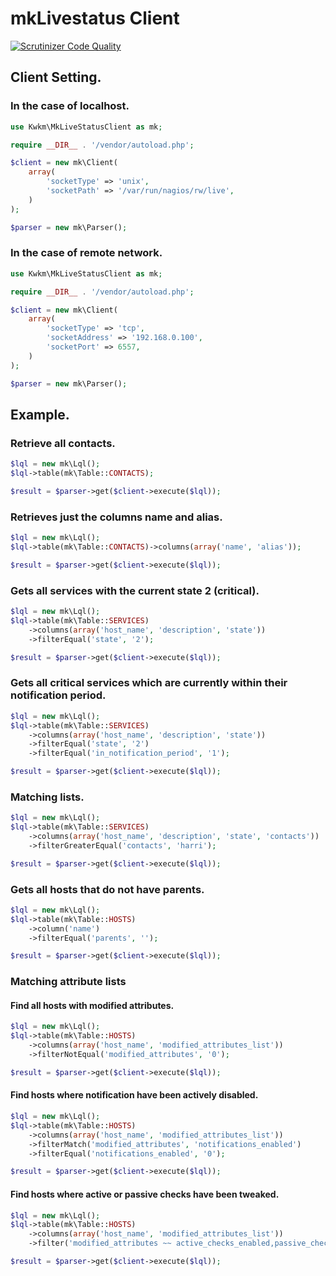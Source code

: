 # mkLivestatus Client

[![Scrutinizer Code Quality](https://scrutinizer-ci.com/g/kwkm/MkLiveStatusClient/badges/quality-score.png?b=master)](https://scrutinizer-ci.com/g/kwkm/MkLiveStatusClient/?branch=master)

## Client Setting.

### In the case of localhost.

```PHP
use Kwkm\MkLiveStatusClient as mk;

require __DIR__ . '/vendor/autoload.php';

$client = new mk\Client(
    array(
        'socketType' => 'unix',
        'socketPath' => '/var/run/nagios/rw/live',
    )
);

$parser = new mk\Parser();
```

### In the case of remote network.

```PHP
use Kwkm\MkLiveStatusClient as mk;

require __DIR__ . '/vendor/autoload.php';

$client = new mk\Client(
    array(
        'socketType' => 'tcp',
        'socketAddress' => '192.168.0.100',
        'socketPort' => 6557,
    )
);

$parser = new mk\Parser();
```

## Example.

### Retrieve all contacts.

```PHP
$lql = new mk\Lql();
$lql->table(mk\Table::CONTACTS);

$result = $parser->get($client->execute($lql));
```

### Retrieves just the columns name and alias.

```PHP
$lql = new mk\Lql();
$lql->table(mk\Table::CONTACTS)->columns(array('name', 'alias'));

$result = $parser->get($client->execute($lql));
```

### Gets all services with the current state 2 (critical).

```PHP
$lql = new mk\Lql();
$lql->table(mk\Table::SERVICES)
    ->columns(array('host_name', 'description', 'state'))
    ->filterEqual('state', '2');

$result = $parser->get($client->execute($lql));
```

### Gets all critical services which are currently within their notification period.

```PHP
$lql = new mk\Lql();
$lql->table(mk\Table::SERVICES)
    ->columns(array('host_name', 'description', 'state'))
    ->filterEqual('state', '2')
    ->filterEqual('in_notification_period', '1');

$result = $parser->get($client->execute($lql));
```

### Matching lists.

```PHP
$lql = new mk\Lql();
$lql->table(mk\Table::SERVICES)
    ->columns(array('host_name', 'description', 'state', 'contacts'))
    ->filterGreaterEqual('contacts', 'harri');

$result = $parser->get($client->execute($lql));
```

### Gets all hosts that do not have parents.

```PHP
$lql = new mk\Lql();
$lql->table(mk\Table::HOSTS)
    ->column('name')
    ->filterEqual('parents', '');

$result = $parser->get($client->execute($lql));
```

### Matching attribute lists

#### Find all hosts with modified attributes.

```PHP
$lql = new mk\Lql();
$lql->table(mk\Table::HOSTS)
    ->columns(array('host_name', 'modified_attributes_list'))
    ->filterNotEqual('modified_attributes', '0');

$result = $parser->get($client->execute($lql));
```

#### Find hosts where notification have been actively disabled.

```PHP
$lql = new mk\Lql();
$lql->table(mk\Table::HOSTS)
    ->columns(array('host_name', 'modified_attributes_list'))
    ->filterMatch('modified_attributes', 'notifications_enabled')
    ->filterEqual('notifications_enabled', '0');

$result = $parser->get($client->execute($lql));
```

#### Find hosts where active or passive checks have been tweaked.

```PHP
$lql = new mk\Lql();
$lql->table(mk\Table::HOSTS)
    ->columns(array('host_name', 'modified_attributes_list'))
    ->filter('modified_attributes ~~ active_checks_enabled,passive_checks_enabled');

$result = $parser->get($client->execute($lql));
```
